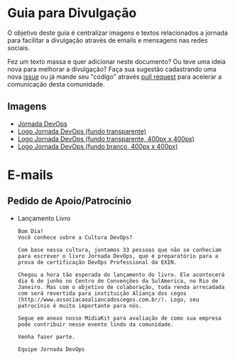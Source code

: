 # Guia para Divulgação

O objetivo deste guia é centralizar imagens e textos relacionados a jornada para facilitar a divulgação através de emails e mensagens nas redes sociais.

Fez um texto massa e quer adicionar neste documento? Ou teve uma ideia nova para melhorar a divulgação? Faça sua sugestão cadastrando uma nova [issue](https://github.com/jornada-devops/livro/issues) ou já mande seu "código" através [pull request](https://github.com/jornada-devops/livro/pulls) para acelerar a comunicação desta comunidade.

## Imagens

- [Jornada DevOps](images/jornada-devops.png)
- [Logo Jornada DevOps (fundo transparente)](images/jornada-devops-logo.png)
- [Logo Jornada DevOps (fundo transparente, 400px x 400px)](images/jornada-devops-logo-400x400.png)
- [Logo Jornada DevOps (fundo branco, 400px x 400px)](images/jornada-devops-logo-400x400.jpg)

# E-mails 

## Pedido de Apoio/Patrocínio

- Lançamento Livro
  ````
  Bom Dia!
  Você conhece sobre a Cultura DevOps? 

  Com base nessa cultura, juntamos 33 pessoas que não se conheciam para escrever o livro Jornada DevOps, que é preparatório para a prova de certificação DevOps Professional da EXIN. 

  Chegou a hora tão esperada do lançamento do livro. Ele acontecerá dia 6 de junho no Centro de Convenções da SulAmerica, no Rio de Janeiro. Mas com o objetivo de colaboração, toda renda arrecadada com será revertida para instituição Aliança dos cegos (http://www.associacaoaliancadoscegos.com.br/). Logo, seu patrocínio é muito importante para nós.
  
  Segue em anexo nosso MídiaKit para avaliação de como sua empresa pode contribuir nesse evento lindo da comunidade.

  Venha fazer parte.

  Equipe Jornada DevOps
  ````
